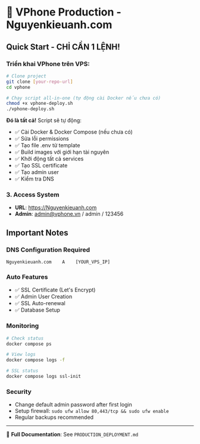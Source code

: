 # 🚀 VPhone Production - Nguyenkieuanh.com

## Quick Start - CHỈ CẦN 1 LỆNH!

### Triển khai VPhone trên VPS:
```bash
# Clone project
git clone [your-repo-url]
cd vphone

# Chạy script all-in-one (tự động cài Docker nếu chưa có)
chmod +x vphone-deploy.sh
./vphone-deploy.sh
```

**Đó là tất cả!** Script sẽ tự động:
- ✅ Cài Docker & Docker Compose (nếu chưa có)
- ✅ Sửa lỗi permissions
- ✅ Tạo file .env từ template
- ✅ Build images với giới hạn tài nguyên
- ✅ Khởi động tất cả services
- ✅ Tạo SSL certificate
- ✅ Tạo admin user
- ✅ Kiểm tra DNS

### 3. Access System
- **URL**: https://Nguyenkieuanh.com
- **Admin**: admin@vphone.vn / admin / 123456

## Important Notes

### DNS Configuration Required
```
Nguyenkieuanh.com    A    [YOUR_VPS_IP]
```

### Auto Features
- ✅ SSL Certificate (Let's Encrypt)
- ✅ Admin User Creation
- ✅ SSL Auto-renewal
- ✅ Database Setup

### Monitoring
```bash
# Check status
docker compose ps

# View logs
docker compose logs -f

# SSL status
docker compose logs ssl-init
```

### Security
- Change default admin password after first login
- Setup firewall: `sudo ufw allow 80,443/tcp && sudo ufw enable`
- Regular backups recommended

---
📖 **Full Documentation**: See `PRODUCTION_DEPLOYMENT.md` 